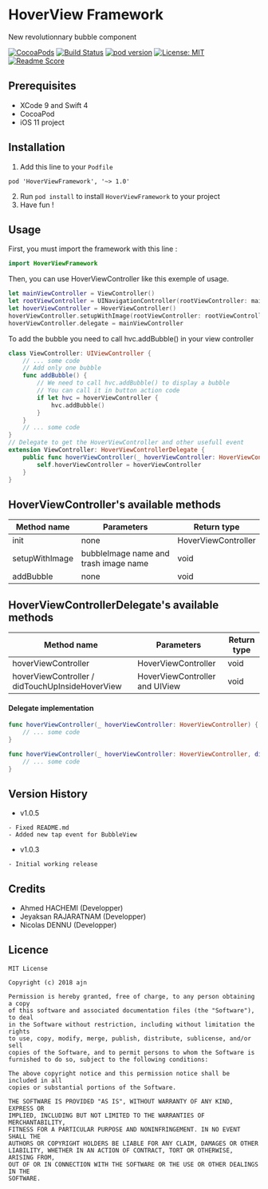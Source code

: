 # HoverView Framework
New revolutionnary bubble component

[![CocoaPods](https://img.shields.io/cocoapods/p/HoverView.svg)](https://github.com/ndennu/HoverView) [![Build Status](https://travis-ci.org/ndennu/HoverView.svg?branch=master)](https://travis-ci.org/ndennu/HoverView) [![pod version](https://cocoapod-badges.herokuapp.com/v/HoverViewFramework/badge.png)](https://cocoapod-badges.herokuapp.com/v/HoverViewFramework/badge.png)  [![License: MIT](https://img.shields.io/badge/License-MIT-yellow.svg)](https://opensource.org/licenses/MIT) [![Readme Score](http://readme-score-api.herokuapp.com/score.svg?url=https://github.com/ndennu/hoverview/tree/master)](http://clayallsopp.github.io/readme-score?url=https://github.com/ndennu/hoverview/tree/master) 

## Prerequisites

- XCode 9 and Swift 4
- CocoaPod
- iOS 11 project

## Installation

1. Add this line to your `Podfile`
```
pod 'HoverViewFramework', '~> 1.0'
```
2. Run `pod install` to install `HoverViewFramework` to your project
3. Have fun !

## Usage

First, you must import the framework with this line :
```swift
import HoverViewFramework
```

Then, you can use HoverViewController like this exemple of usage.
```swift
let mainViewController = ViewController()
let rootViewController = UINavigationController(rootViewController: mainViewController)
let hoverViewController = HoverViewController()
hoverViewController.setupWithImage(rootViewController: rootViewController, size: 50, imgBubbleName: "bubbleImage.png", imgTrashName: "cross.png")
hoverViewController.delegate = mainViewController
```

To add the bubble you need to call hvc.addBubble() in your view controller 

```swift 
class ViewController: UIViewController {
    // ... some code
    // Add only one bubble
    func addBubble() {
        // We need to call hvc.addBubble() to display a bubble
        // You can call it in button action code
        if let hvc = hoverViewController {
            hvc.addBubble()
        }
    }
    // ... some code
}
// Delegate to get the HoverViewController and other usefull event
extension ViewController: HoverViewControllerDelegate {
    public func hoverViewController(_ hoverViewController: HoverViewController) {
        self.hoverViewController = hoverViewController
    }
}
```

## HoverViewController's available methods

Method name | Parameters | Return type |
--- | --- | --- |
init | none | HoverViewController
setupWithImage | bubbleImage name and trash image name | void |
addBubble | none | void |

## HoverViewControllerDelegate's available methods

Method name | Parameters | Return type |
--- | --- | --- |
hoverViewController | HoverViewController | void
hoverViewController / didTouchUpInsideHoverView | HoverViewController and UIView | void

#### Delegate implementation

```swift
func hoverViewController(_ hoverViewController: HoverViewController) {
    // ... some code
}

func hoverViewController(_ hoverViewController: HoverViewController, didTouchUpInsideHoverView view: UIView) {
    // ... some code
}

```

## Version History

- v1.0.5

```
- Fixed README.md
- Added new tap event for BubbleView
```

- v1.0.3

```
- Initial working release
```

## Credits

- Ahmed HACHEMI (Developper)
- Jeyaksan RAJARATNAM (Developper)
- Nicolas DENNU (Developper)

## Licence

```
MIT License

Copyright (c) 2018 ajn

Permission is hereby granted, free of charge, to any person obtaining a copy
of this software and associated documentation files (the "Software"), to deal
in the Software without restriction, including without limitation the rights
to use, copy, modify, merge, publish, distribute, sublicense, and/or sell
copies of the Software, and to permit persons to whom the Software is
furnished to do so, subject to the following conditions:

The above copyright notice and this permission notice shall be included in all
copies or substantial portions of the Software.

THE SOFTWARE IS PROVIDED "AS IS", WITHOUT WARRANTY OF ANY KIND, EXPRESS OR
IMPLIED, INCLUDING BUT NOT LIMITED TO THE WARRANTIES OF MERCHANTABILITY,
FITNESS FOR A PARTICULAR PURPOSE AND NONINFRINGEMENT. IN NO EVENT SHALL THE
AUTHORS OR COPYRIGHT HOLDERS BE LIABLE FOR ANY CLAIM, DAMAGES OR OTHER
LIABILITY, WHETHER IN AN ACTION OF CONTRACT, TORT OR OTHERWISE, ARISING FROM,
OUT OF OR IN CONNECTION WITH THE SOFTWARE OR THE USE OR OTHER DEALINGS IN THE
SOFTWARE.

```